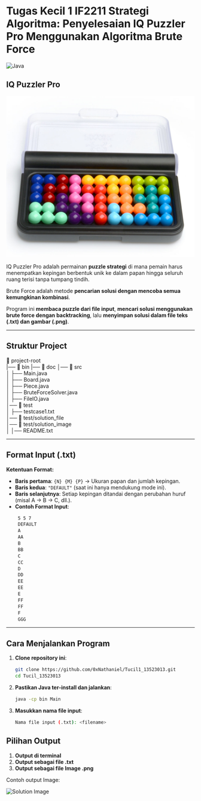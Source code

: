 # Tugas Kecil 1 IF2211 Strategi Algoritma: Penyelesaian IQ Puzzler Pro Menggunakan Algoritma Brute Force  

![Java](https://img.shields.io/badge/Java-ED8B00?style=for-the-badge&logo=java&logoColor=white)


## IQ Puzzler Pro 
![IQ Puzzler Pro](doc/IQ_Puzzler_Pro.png)


IQ Puzzler Pro adalah permainan **puzzle strategi** di mana pemain harus menempatkan kepingan berbentuk unik ke dalam papan hingga seluruh ruang terisi tanpa tumpang tindih. 

Brute Force adalah metode **pencarian solusi dengan mencoba semua kemungkinan kombinasi**.  

Program ini **membaca puzzle dari file input**, **mencari solusi menggunakan brute force dengan backtracking**, lalu **menyimpan solusi dalam file teks (.txt) dan gambar (.png)**.

---

## Struktur Project
📁 project-root  
|── 📁 bin 
|── 📁 doc
│── 📁 src  
│    ├── Main.java  
│    ├── Board.java  
│    ├── Piece.java  
│    ├── BruteForceSolver.java  
│    ├── FileIO.java  
│── 📁 test  
│    ├── testcase1.txt  
│── 📁 test/solution_file  
│── 📁 test/solution_image  
│
│── README.txt  

---

## Format Input (.txt)
**Ketentuan Format:**
- **Baris pertama**: `{N} {M} {P}` → Ukuran papan dan jumlah kepingan.
- **Baris kedua**: `"DEFAULT"` (saat ini hanya mendukung mode ini).
- **Baris selanjutnya**: Setiap kepingan ditandai dengan perubahan huruf (misal A → B → C, dll.).
- **Contoh Format Input**:
   ```bash
    5 5 7
    DEFAULT
    A
    AA
    B
    BB
    C
    CC
    D
    DD
    EE
    EE
    E
    FF
    FF
    F
    GGG
---

## Cara Menjalankan Program

1. **Clone repository ini**:
   ```bash
   git clone https://github.com/0xNathaniel/Tucil1_13523013.git
   cd Tucil_13523013
2. **Pastikan Java ter-install dan jalankan**:
   ```bash
   java -cp bin Main
3. **Masukkan nama file input**:
   ```bash
   Nama file input (.txt): <filename>
## Pilihan Output
1. **Output di terminal**
2. **Output sebagai file .txt**
3. **Output sebagai file Image .png**

Contoh output Image: 

![Solution Image](test/solution_image/solution_test3.png)